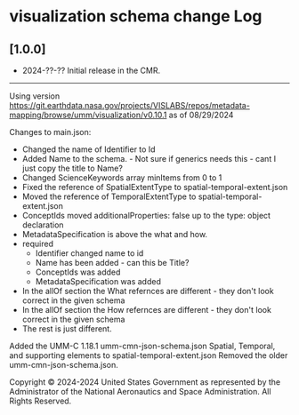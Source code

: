 # visualization schema change Log

## [1.0.0]
- 2024-??-??
Initial release in the CMR.

----
Using version 
https://git.earthdata.nasa.gov/projects/VISLABS/repos/metadata-mapping/browse/umm/visualization/v0.10.1 as of 08/29/2024

Changes to main.json:
- Changed the name of Identifier to Id
- Added Name to the schema. - Not sure if generics needs this - cant I just copy the title to Name?
- Changed ScienceKeywords array minItems from 0 to 1
- Fixed the reference of SpatialExtentType to spatial-temporal-extent.json
- Moved the reference of TemporalExtentType to spatial-temporal-extent.json
- ConceptIds moved additionalProperties: false up to the type: object declaration
- MetadataSpecification is above the what and how.
- required 
  - Identifier changed name to id
  - Name has been added - can this be Title?
  - ConceptIds was added
  - MetadataSpecification was added
- In the allOf section the What refernces are different - they don't look correct in the given schema
- In the allOf section the How refernces are different - they don't look correct in the given schema
- The rest is just different.

Added the UMM-C 1.18.1 umm-cmn-json-schema.json Spatial, Temporal, and supporting elements to spatial-temporal-extent.json
Removed the older umm-cmn-json-schema.json. 



Copyright © 2024-2024 United States Government as represented by the
Administrator of the National Aeronautics and Space Administration. All Rights
Reserved.
